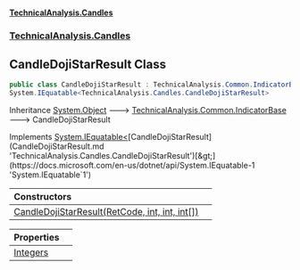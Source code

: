 #### [TechnicalAnalysis.Candles](TechnicalAnalysis.Candles.md 'TechnicalAnalysis.Candles')
### [TechnicalAnalysis.Candles](TechnicalAnalysis.Candles.md#TechnicalAnalysis.Candles 'TechnicalAnalysis.Candles')

## CandleDojiStarResult Class

```csharp
public class CandleDojiStarResult : TechnicalAnalysis.Common.IndicatorBase,
System.IEquatable<TechnicalAnalysis.Candles.CandleDojiStarResult>
```

Inheritance [System.Object](https://docs.microsoft.com/en-us/dotnet/api/System.Object 'System.Object') &#129106; [TechnicalAnalysis.Common.IndicatorBase](https://docs.microsoft.com/en-us/dotnet/api/TechnicalAnalysis.Common.IndicatorBase 'TechnicalAnalysis.Common.IndicatorBase') &#129106; CandleDojiStarResult

Implements [System.IEquatable&lt;](https://docs.microsoft.com/en-us/dotnet/api/System.IEquatable-1 'System.IEquatable`1')[CandleDojiStarResult](CandleDojiStarResult.md 'TechnicalAnalysis.Candles.CandleDojiStarResult')[&gt;](https://docs.microsoft.com/en-us/dotnet/api/System.IEquatable-1 'System.IEquatable`1')

| Constructors | |
| :--- | :--- |
| [CandleDojiStarResult(RetCode, int, int, int[])](CandleDojiStarResult.CandleDojiStarResult(RetCode,int,int,int[]).md 'TechnicalAnalysis.Candles.CandleDojiStarResult.CandleDojiStarResult(TechnicalAnalysis.Common.RetCode, int, int, int[])') | |

| Properties | |
| :--- | :--- |
| [Integers](CandleDojiStarResult.Integers.md 'TechnicalAnalysis.Candles.CandleDojiStarResult.Integers') | |
